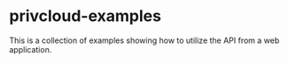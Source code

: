 # privcloud-examples
This is a collection of examples showing how to utilize the API from a web application.
